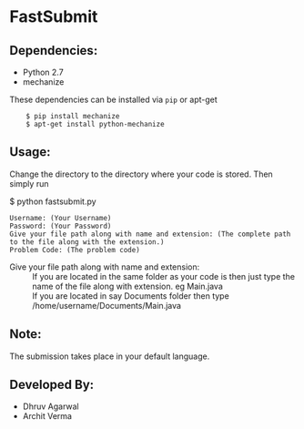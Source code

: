 FastSubmit
================================
Dependencies:
-------------
*  Python 2.7
*  mechanize

These dependencies can be installed via `pip` or apt-get

        $ pip install mechanize
        $ apt-get install python-mechanize
        
Usage:
----------

Change the directory to the directory where your code is stored. Then simply run
   
 $ python fastsubmit.py

    Username: (Your Username)
    Password: (Your Password)
    Give your file path along with name and extension: (The complete path to the file along with the extension.)
    Problem Code: (The problem code)
    
<dl>
  <dt>Give your file path along with name and extension:</dt>
  <dd>If you are located in the same folder as your code is then just type the name of the file along with extension. eg Main.java</dd>
  <dd>If you are located in say Documents folder then type /home/username/Documents/Main.java</dt>
</dl>

Note:
------
The submission takes place in your default language.

Developed By:
--------------
*  Dhruv Agarwal
*  Archit Verma
